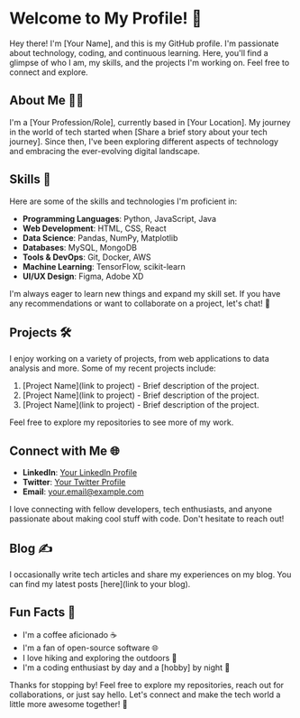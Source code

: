# Welcome to My Profile! 👋

Hey there! I'm [Your Name], and this is my GitHub profile. I'm passionate about technology, coding, and continuous learning. Here, you'll find a glimpse of who I am, my skills, and the projects I'm working on. Feel free to connect and explore.

## About Me 🧑‍💻

I'm a [Your Profession/Role], currently based in [Your Location]. My journey in the world of tech started when [Share a brief story about your tech journey]. Since then, I've been exploring different aspects of technology and embracing the ever-evolving digital landscape.

## Skills 🚀

Here are some of the skills and technologies I'm proficient in:

- **Programming Languages**: Python, JavaScript, Java
- **Web Development**: HTML, CSS, React
- **Data Science**: Pandas, NumPy, Matplotlib
- **Databases**: MySQL, MongoDB
- **Tools & DevOps**: Git, Docker, AWS
- **Machine Learning**: TensorFlow, scikit-learn
- **UI/UX Design**: Figma, Adobe XD

I'm always eager to learn new things and expand my skill set. If you have any recommendations or want to collaborate on a project, let's chat! 💬

## Projects 🛠️

I enjoy working on a variety of projects, from web applications to data analysis and more. Some of my recent projects include:

1. [Project Name](link to project) - Brief description of the project.
2. [Project Name](link to project) - Brief description of the project.
3. [Project Name](link to project) - Brief description of the project.

Feel free to explore my repositories to see more of my work.

## Connect with Me 🌐

- **LinkedIn**: [Your LinkedIn Profile](https://www.linkedin.com/in/your-username)
- **Twitter**: [Your Twitter Profile](https://twitter.com/your-username)
- **Email**: your.email@example.com

I love connecting with fellow developers, tech enthusiasts, and anyone passionate about making cool stuff with code. Don't hesitate to reach out!

## Blog ✍️

I occasionally write tech articles and share my experiences on my blog. You can find my latest posts [here](link to your blog).

## Fun Facts 🎉

- I'm a coffee aficionado ☕
- I'm a fan of open-source software 🌐
- I love hiking and exploring the outdoors 🌲
- I'm a coding enthusiast by day and a [hobby] by night 🌙

Thanks for stopping by! Feel free to explore my repositories, reach out for collaborations, or just say hello. Let's connect and make the tech world a little more awesome together! 🚀
